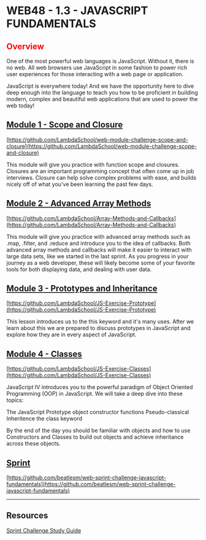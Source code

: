 # WEB48 - 1.3 - JAVASCRIPT FUNDAMENTALS

## <span style="color:red">Overview</span>

One of the most powerful web languages is JavaScript. Without it, there is no web. All web browsers use JavaScript in some fashion to power rich user experiences for those interacting with a web page or application.

JavaScript is everywhere today! And we have the opportunity here to dive deep enough into the language to teach you how to be proficient in building modern, complex and beautiful web applications that are used to power the web today!

## [Module 1 - Scope and Closure](https://github.com/beatlesm/web/tree/main/1.3/project131)

[https://github.com/LambdaSchool/web-module-challenge-scope-and-closure](https://github.com/LambdaSchool/web-module-challenge-scope-and-closure)

This module will give you practice with function scope and closures. Closures are an important programming concept that often come up in job interviews. Closure can help solve complex problems with ease, and builds nicely off of what you've been learning the past few days.

## [Module 2 - Advanced Array Methods](https://github.com/beatlesm/web/tree/main/1.3/project132)

[https://github.com/LambdaSchool/Array-Methods-and-Callbacks](https://github.com/LambdaSchool/Array-Methods-and-Callbacks)

This module will give you practice with advanced array methods such as .map, .filter, and .reduce and introduce you to the idea of callbacks. Both advanced array methods and callbacks will make it easier to interact with large data sets, like we started in the last sprint. As you progress in your journey as a web developer, these will likely become some of your favorite tools for both displaying data, and dealing with user data.

## [Module 3 - Prototypes and Inheritance](https://github.com/beatlesm/web/tree/main/1.3/project133)

[https://github.com/LambdaSchool/JS-Exercise-Prototype](https://github.com/LambdaSchool/JS-Exercise-Prototype)

This lesson introduces us to the this keyword and it's many uses. After we learn about this we are prepared to discuss prototypes in JavaScript and explore how they are in every aspect of JavaScript.

## [Module 4 - Classes](https://github.com/beatlesm/web/tree/main/1.3/project134)

[https://github.com/LambdaSchool/JS-Exercise-Classes](https://github.com/LambdaSchool/JS-Exercise-Classes)

JavaScript IV introduces you to the powerful paradigm of Object Oriented Programming (OOP) in JavaScript. We will take a deep dive into these topics:

The JavaScript Prototype object
constructor functions
Pseudo-classical Inheritence
the class keyword

By the end of the day you should be familiar with objects and how to use Constructors and Classes to build out objects and achieve inheritance across these objects.

## [Sprint](https://github.com/beatlesm/web/tree/main/1.3/sprint13)

[https://github.com/beatlesm/web-sprint-challenge-javascript-fundamentals](https://github.com/beatlesm/web-sprint-challenge-javascript-fundamentals)


-------------------------------------------------------------------

## Resources
 
 [Sprint Challenge Study Guide](https://www.notion.so/lambdaschool/Unit-1-Sprint-3-Study-Guide-033a9a00659a4ef98c12eb97e49a6110)

